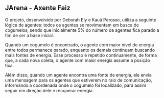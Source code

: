 ## JArena - Axente Faiz ##

O projeto, desenvolvido por Deborah Ely e Kauã Perosso, utiliza a seguinte lógica de agentes: todos os agentes se movimentam em busca de cogumelos, sendo que inicialmente 5% do número de agentes fica parado a fim de ser a base inicial. 

Quando um cogumelo é encontrado, o agente com maior nível de energia entre todos permanece parado, enquanto os demais continuam buscando mais fontes de energia. Esse processo é repetido continuamente, de forma que, a cada nova coleta, o agente com maior energia assume a posição fixa.

Além disso, quando um agente encontra uma fonte de energia, ele envia uma mensagem para os agentes que estiverem no raio de comunicação, informando a coordenada onde o cogumelo foi localizado, para assim seguir em direção dele e recuperar energia.